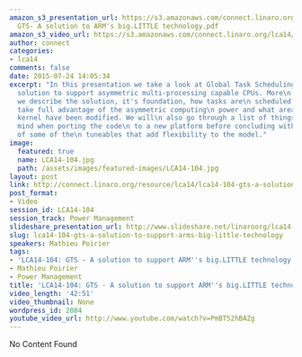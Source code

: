 ```yaml
---
amazon_s3_presentation_url: https://s3.amazonaws.com/connect.linaro.org/lca14/presentations/LCA14-104-
  GTS- A solution to ARM's big.LITTLE technology.pdf
amazon_s3_video_url: https://s3.amazonaws.com/connect.linaro.org/lca14/videos/03-03-Monday/LCA14-104-+GTS+-+A+solution+to+support+ARM%2527s+big.LITTLE+technology.mp4
author: connect
categories:
- lca14
comments: false
date: 2015-07-24 14:05:34
excerpt: "In this presentation we take a look at Global Task Scheduling (GTS), a\n
  solution to support asymmetric multi-processing capable CPUs. More\n specifically
  we describe the solution, it's foundation, how tasks are\n scheduled in order to
  take full advantage of the asymmetric computing\n power and what areas of the Linux
  kernel have been modified. We will\n also go through a list of things to keep in
  mind when porting the code\n to a new platform before concluding with an overview
  of some of the\n tuneables that add flexibility to the model."
image:
  featured: true
  name: LCA14-104.jpg
  path: /assets/images/featured-images/LCA14-104.jpg
layout: post
link: http://connect.linaro.org/resource/lca14/lca14-104-gts-a-solution-to-support-arms-big-little-technology/
post_format:
- Video
session_id: LCA14-104
session_track: Power Management
slideshare_presentation_url: http://www.slideshare.net/linaroorg/lca14-104-gtsasolutiontoarmsbiglittletechnology
slug: lca14-104-gts-a-solution-to-support-arms-big-little-technology
speakers: Mathieu Poirier
tags:
- 'LCA14-104: GTS - A solution to support ARM''s big.LITTLE technology'
- Mathieu Poirier
- Power Management
title: 'LCA14-104: GTS - A solution to support ARM''s big.LITTLE technology'
video_length: '42:51'
video_thumbnail: None
wordpress_id: 2084
youtube_video_url: http://www.youtube.com/watch?v=PmBT52hBAZg
---
```


No Content Found